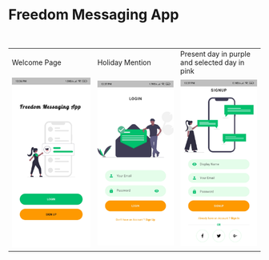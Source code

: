 # Freedom Messaging App
<br/>
<table>
  <tr>
    <td>Welcome Page</td>
     <td>Holiday Mention</td>
     <td>Present day in purple and selected day in pink</td>
  </tr>
  <tr>
    <td><img src="Screenshots/Welcome.jpg" width="350"></td>
    <td><img src="Screenshots/Login.jpg" width="350" ></td>
    <td><img src="Screenshots/SignUp.jpg" width="350"></td>
  </tr>
 </table>






